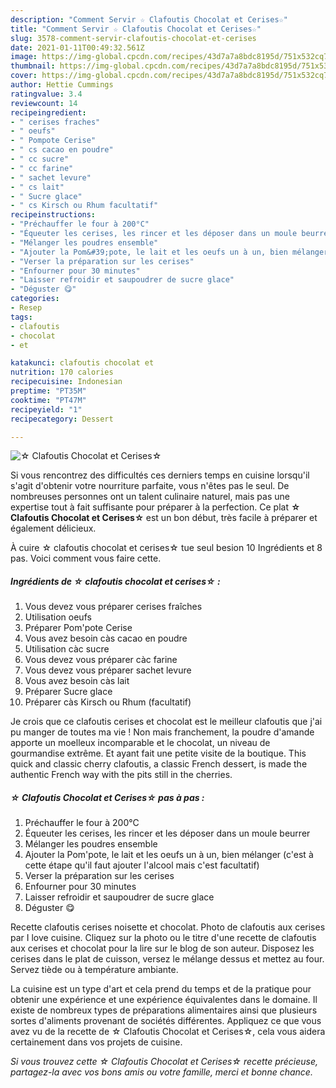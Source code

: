 ```yaml
---
description: "Comment Servir ☆ Clafoutis Chocolat et Cerises☆"
title: "Comment Servir ☆ Clafoutis Chocolat et Cerises☆"
slug: 3578-comment-servir-clafoutis-chocolat-et-cerises
date: 2021-01-11T00:49:32.561Z
image: https://img-global.cpcdn.com/recipes/43d7a7a8bdc8195d/751x532cq70/☆-clafoutis-chocolat-et-cerises☆-photo-principale-de-la-recette.jpg
thumbnail: https://img-global.cpcdn.com/recipes/43d7a7a8bdc8195d/751x532cq70/☆-clafoutis-chocolat-et-cerises☆-photo-principale-de-la-recette.jpg
cover: https://img-global.cpcdn.com/recipes/43d7a7a8bdc8195d/751x532cq70/☆-clafoutis-chocolat-et-cerises☆-photo-principale-de-la-recette.jpg
author: Hettie Cummings
ratingvalue: 3.4
reviewcount: 14
recipeingredient:
- " cerises fraches"
- " oeufs"
- " Pompote Cerise"
- " cs cacao en poudre"
- " cc sucre"
- " cc farine"
- " sachet levure"
- " cs lait"
- " Sucre glace"
- " cs Kirsch ou Rhum facultatif"
recipeinstructions:
- "Préchauffer le four à 200°C"
- "Équeuter les cerises, les rincer et les déposer dans un moule beurrer"
- "Mélanger les poudres ensemble"
- "Ajouter la Pom&#39;pote, le lait et les oeufs un à un, bien mélanger (c&#39;est à cette étape qu&#39;il faut ajouter l&#39;alcool mais c&#39;est facultatif)"
- "Verser la préparation sur les cerises"
- "Enfourner pour 30 minutes"
- "Laisser refroidir et saupoudrer de sucre glace"
- "Déguster 😋"
categories:
- Resep
tags:
- clafoutis
- chocolat
- et

katakunci: clafoutis chocolat et 
nutrition: 170 calories
recipecuisine: Indonesian
preptime: "PT35M"
cooktime: "PT47M"
recipeyield: "1"
recipecategory: Dessert

---
```



![☆ Clafoutis Chocolat et Cerises☆](https://img-global.cpcdn.com/recipes/43d7a7a8bdc8195d/751x532cq70/☆-clafoutis-chocolat-et-cerises☆-photo-principale-de-la-recette.jpg)

Si vous rencontrez des difficultés ces derniers temps en cuisine lorsqu'il s'agit d'obtenir votre nourriture parfaite, vous n'êtes pas le seul. De nombreuses personnes ont un talent culinaire naturel, mais pas une expertise tout à fait suffisante pour préparer à la perfection. Ce plat <strong> ☆ Clafoutis Chocolat et Cerises☆ </strong> est un bon début, très facile à préparer et également délicieux.

<!--inarticleads1-->

À cuire ☆ clafoutis chocolat et cerises☆ tue seul besion 10 Ingrédients et 8 pas. Voici comment vous faire cette.

##### Ingrédients de ☆ clafoutis chocolat et cerises☆ :

1. Vous devez vous préparer  cerises fraîches
1. Utilisation  oeufs
1. Préparer  Pom&#39;pote Cerise
1. Vous avez besoin  càs cacao en poudre
1. Utilisation  càc sucre
1. Vous devez vous préparer  càc farine
1. Vous devez vous préparer  sachet levure
1. Vous avez besoin  càs lait
1. Préparer  Sucre glace
1. Préparer  càs Kirsch ou Rhum (facultatif)


Je crois que ce clafoutis cerises et chocolat est le meilleur clafoutis que j&#39;ai pu manger de toutes ma vie ! Non mais franchement, la poudre d&#39;amande apporte un moelleux incomparable et le chocolat, un niveau de gourmandise extrême. Et ayant fait une petite visite de la boutique. This quick and classic cherry clafoutis, a classic French dessert, is made the authentic French way with the pits still in the cherries. 

<!--inarticleads2-->

##### ☆ Clafoutis Chocolat et Cerises☆ pas à pas :

1. Préchauffer le four à 200°C
1. Équeuter les cerises, les rincer et les déposer dans un moule beurrer
1. Mélanger les poudres ensemble
1. Ajouter la Pom&#39;pote, le lait et les oeufs un à un, bien mélanger (c&#39;est à cette étape qu&#39;il faut ajouter l&#39;alcool mais c&#39;est facultatif)
1. Verser la préparation sur les cerises
1. Enfourner pour 30 minutes
1. Laisser refroidir et saupoudrer de sucre glace
1. Déguster 😋


Recette clafoutis cerises noisette et chocolat. Photo de clafoutis aux cerises par I love cuisine. Cliquez sur la photo ou le titre d&#39;une recette de clafoutis aux cerises et chocolat pour la lire sur le blog de son auteur. Disposez les cerises dans le plat de cuisson, versez le mélange dessus et mettez au four. Servez tiède ou à température ambiante. 

<!--inarticleads1-->

<p>
La cuisine est un type d'art et cela prend du temps et de la pratique pour obtenir une expérience et une expérience équivalentes dans le domaine. Il existe de nombreux types de préparations alimentaires ainsi que plusieurs sortes d'aliments provenant de sociétés différentes. Appliquez ce que vous avez vu de la recette de ☆ Clafoutis Chocolat et Cerises☆, cela vous aidera certainement dans vos projets de cuisine.
</p>

<p>
<i>Si vous trouvez cette ☆ Clafoutis Chocolat et Cerises☆ recette précieuse, partagez-la avec vos bons amis ou votre famille, merci et bonne chance.</i>
</p>
